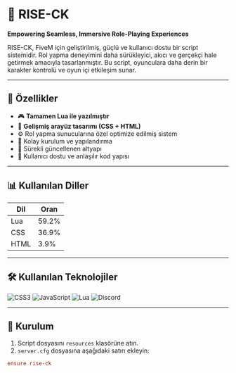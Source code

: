 # 🌌 RISE-CK

**Empowering Seamless, Immersive Role-Playing Experiences**

RISE-CK, FiveM için geliştirilmiş, güçlü ve kullanıcı dostu bir script sistemidir. Rol yapma deneyimini daha sürükleyici, akıcı ve gerçekçi hale getirmek amacıyla tasarlanmıştır. Bu script, oyunculara daha derin bir karakter kontrolü ve oyun içi etkileşim sunar.

---

## 🚀 Özellikler

- 🎮 **Tamamen Lua ile yazılmıştır**
- 🎨 **Gelişmiş arayüz tasarımı (CSS + HTML)**
- ⚙️ Rol yapma sunucularına özel optimize edilmiş sistem
- 🧩 Kolay kurulum ve yapılandırma
- 🔄 Sürekli güncellenen altyapı
- 🧠 Kullanıcı dostu ve anlaşılır kod yapısı

---

## 📊 Kullanılan Diller

| Dil      | Oran    |
|----------|---------|
| Lua      | 59.2%   |
| CSS      | 36.9%   |
| HTML     | 3.9%    |

---

## 🛠️ Kullanılan Teknolojiler

![CSS3](https://img.shields.io/badge/CSS3-1572B6?style=for-the-badge&logo=css3&logoColor=white)
![JavaScript](https://img.shields.io/badge/JavaScript-F7DF1E?style=for-the-badge&logo=javascript&logoColor=000)
![Lua](https://img.shields.io/badge/Lua-2C2D72?style=for-the-badge&logo=lua&logoColor=white)
![Discord](https://img.shields.io/badge/Discord-5865F2?style=for-the-badge&logo=discord&logoColor=white)

---

## 📁 Kurulum

1. Script dosyasını `resources` klasörüne atın.
2. `server.cfg` dosyasına aşağıdaki satırı ekleyin:

```cfg
ensure rise-ck
